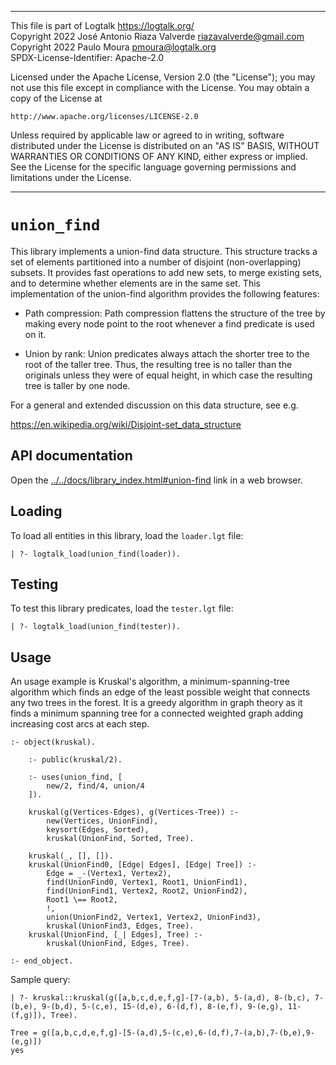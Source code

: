 ________________________________________________________________________

This file is part of Logtalk <https://logtalk.org/>  
Copyright 2022 José Antonio Riaza Valverde <riazavalverde@gmail.com>  
Copyright 2022 Paulo Moura <pmoura@logtalk.org>  
SPDX-License-Identifier: Apache-2.0

Licensed under the Apache License, Version 2.0 (the "License");
you may not use this file except in compliance with the License.
You may obtain a copy of the License at

    http://www.apache.org/licenses/LICENSE-2.0

Unless required by applicable law or agreed to in writing, software
distributed under the License is distributed on an "AS IS" BASIS,
WITHOUT WARRANTIES OR CONDITIONS OF ANY KIND, either express or implied.
See the License for the specific language governing permissions and
limitations under the License.
________________________________________________________________________


`union_find`
============

This library implements a union-find data structure. This structure tracks
a set of elements partitioned into a number of disjoint (non-overlapping)
subsets. It provides fast operations to add new sets, to merge existing sets,
and to determine whether elements are in the same set. This implementation
of the union-find algorithm provides the following features:

- Path compression: Path compression flattens the structure of the tree by
making every node point to the root whenever a find predicate is used on it.

- Union by rank: Union predicates always attach the shorter tree to the root
of the taller tree. Thus, the resulting tree is no taller than the originals
unless they were of equal height, in which case the resulting tree is taller
by one node.

For a general and extended discussion on this data structure, see e.g.

https://en.wikipedia.org/wiki/Disjoint-set_data_structure


API documentation
-----------------

Open the [../../docs/library_index.html#union-find](../../docs/library_index.html#union-find)
link in a web browser.


Loading
-------

To load all entities in this library, load the `loader.lgt` file:

	| ?- logtalk_load(union_find(loader)).


Testing
-------

To test this library predicates, load the `tester.lgt` file:

	| ?- logtalk_load(union_find(tester)).


Usage
-----

An usage example is Kruskal's algorithm, a minimum-spanning-tree algorithm
which finds an edge of the least possible weight that connects any two trees
in the forest. It is a greedy algorithm in graph theory as it finds a minimum
spanning tree for a connected weighted graph adding increasing cost arcs at
each step.

	:- object(kruskal).

		:- public(kruskal/2).

		:- uses(union_find, [
			new/2, find/4, union/4
		]).

		kruskal(g(Vertices-Edges), g(Vertices-Tree)) :-
			new(Vertices, UnionFind),
			keysort(Edges, Sorted),
			kruskal(UnionFind, Sorted, Tree).

		kruskal(_, [], []).
		kruskal(UnionFind0, [Edge| Edges], [Edge| Tree]) :-
			Edge = _-(Vertex1, Vertex2),
			find(UnionFind0, Vertex1, Root1, UnionFind1),
			find(UnionFind1, Vertex2, Root2, UnionFind2),
			Root1 \== Root2,
			!,
			union(UnionFind2, Vertex1, Vertex2, UnionFind3),
			kruskal(UnionFind3, Edges, Tree).
		kruskal(UnionFind, [_| Edges], Tree) :-
			kruskal(UnionFind, Edges, Tree).

	:- end_object.

Sample query:

	| ?- kruskal::kruskal(g([a,b,c,d,e,f,g]-[7-(a,b), 5-(a,d), 8-(b,c), 7-(b,e), 9-(b,d), 5-(c,e), 15-(d,e), 6-(d,f), 8-(e,f), 9-(e,g), 11-(f,g)]), Tree).

	Tree = g([a,b,c,d,e,f,g]-[5-(a,d),5-(c,e),6-(d,f),7-(a,b),7-(b,e),9-(e,g)])
	yes
